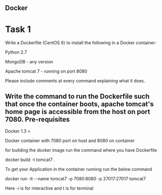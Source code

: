 Docker
------
Task 1
======
Write a Dockerfile (CentOS 6) to install the following in a Docker container:

Python 2.7

MongoDB - any version

Apache tomcat 7 - running on port 8080

Please include comments at every command explaining what it does.

Write the command to run the Dockerfile such that once the container boots, apache tomcat's home page is accessible from the host on port 7080.
Pre-requisites
--------------
Docker 1.3 >


Docker container with 7080 port on host and 8080 on container

for building the docker image run the command where you have Dockerfile 

docker build -t tomcat7 .

To get your Application in the container running run the below command 

docker run -it --name tomcat7 -p 7080:8080 -p 27017:27017 tomcat7


Here -i is for interactive and t is for terminal



